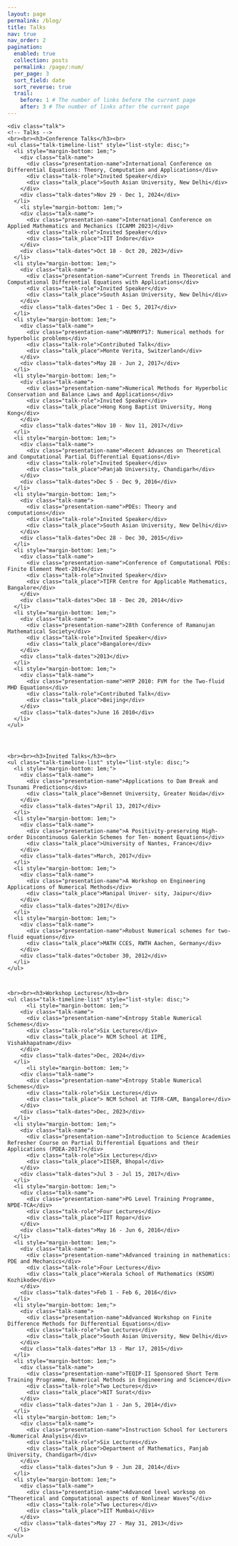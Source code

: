 ```yaml
---
layout: page
permalink: /blog/
title: Talks
nav: true
nav_order: 2
pagination:
  enabled: true
  collection: posts
  permalink: /page/:num/
  per_page: 3
  sort_field: date
  sort_reverse: true
  trail:
    before: 1 # The number of links before the current page
    after: 3 # The number of links after the current page
---
```


    <div class="talk">
    <!-- Talks -->
    <br><br><h3>Conference Talks</h3><br>
    <ul class="talk-timeline-list" style="list-style: disc;">
      <li style="margin-bottom: 1em;">
        <div class="talk-name">
          <div class="presentation-name">International Conference on Differential Equations: Theory, Computation and Applications</div>
          <div class="talk-role">Invited Speaker</div>
          <div class="talk_place">South Asian University, New Delhi</div>
        </div>
        <div class="talk-dates">Nov 29 - Dec 1, 2024</div>
      </li>
        <li style="margin-bottom: 1em;">
        <div class="talk-name">
          <div class="presentation-name">International Conference on Applied Mathematics and Mechanics (ICAMM 2023)</div>
          <div class="talk-role">Invited Speaker</div>
          <div class="talk_place">IIT Indore</div>
        </div>
        <div class="talk-dates">Oct 18 - Oct 20, 2023</div>
      </li>
      <li style="margin-bottom: 1em;">
        <div class="talk-name">
          <div class="presentation-name">Current Trends in Theoretical and Computational Differential Equations with Applications</div>
          <div class="talk-role">Invited Speaker</div>
          <div class="talk_place">South Asian University, New Delhi</div>
        </div>
        <div class="talk-dates">Dec 1 - Dec 5, 2017</div>
      </li>
      <li style="margin-bottom: 1em;">
        <div class="talk-name">
          <div class="presentation-name">NUMHYP17: Numerical methods for hyperbolic problems</div>
          <div class="talk-role">Contributed Talk</div>
          <div class="talk_place">Monte Verita, Switzerland</div>
        </div>
        <div class="talk-dates">May 28 - Jun 2, 2017</div>
      </li>
      <li style="margin-bottom: 1em;">
        <div class="talk-name">
          <div class="presentation-name">Numerical Methods for Hyperbolic Conservation and Balance Laws and Applications</div>
          <div class="talk-role">Invited Speaker</div>
          <div class="talk_place">Hong Kong Baptist University, Hong Kong</div>
        </div>
        <div class="talk-dates">Nov 10 - Nov 11, 2017</div>
      </li>
      <li style="margin-bottom: 1em;">
        <div class="talk-name">
          <div class="presentation-name">Recent Advances on Theoretical and Computational Partial Differential Equations</div>
          <div class="talk-role">Invited Speaker</div>
          <div class="talk_place">Panjab University, Chandigarh</div>
        </div>
        <div class="talk-dates">Dec 5 - Dec 9, 2016</div>
      </li>
      <li style="margin-bottom: 1em;">
        <div class="talk-name">
          <div class="presentation-name">PDEs: Theory and computations</div>
          <div class="talk-role">Invited Speaker</div>
          <div class="talk_place">South Asian University, New Delhi</div>
        </div>
        <div class="talk-dates">Dec 28 - Dec 30, 2015</div>
      </li>
      <li style="margin-bottom: 1em;">
        <div class="talk-name">
          <div class="presentation-name">Conference of Computational PDEs: Finite Element Meet-2014</div>
          <div class="talk-role">Invited Speaker</div>
          <div class="talk_place">TIFR Centre for Applicable Mathematics, Bangalore</div>
        </div>
        <div class="talk-dates">Dec 18 - Dec 20, 2014</div>
      </li>
      <li style="margin-bottom: 1em;">
        <div class="talk-name">
          <div class="presentation-name">28th Conference of Ramanujan Mathematical Society</div>
          <div class="talk-role">Invited Speaker</div>
          <div class="talk_place">Bangalore</div>
        </div>
        <div class="talk-dates">2013</div>
      </li>
      <li style="margin-bottom: 1em;">
        <div class="talk-name">
          <div class="presentation-name">HYP 2010: FVM for the Two-fluid MHD Equations</div>
          <div class="talk-role">Contributed Talk</div>
          <div class="talk_place">Beijing</div>
        </div>
        <div class="talk-dates">June 16 2010</div>
      </li>
    </ul>




    <br><br><h3>Invited Talks</h3><br>
    <ul class="talk-timeline-list" style="list-style: disc;">
      <li style="margin-bottom: 1em;">
        <div class="talk-name">
          <div class="presentation-name">Applications to Dam Break and Tsunami Predictions</div>
          <div class="talk_place">Bennet University, Greater Noida</div>
        </div>
        <div class="talk-dates">April 13, 2017</div>
      </li>
      <li style="margin-bottom: 1em;">
        <div class="talk-name">
          <div class="presentation-name">A Positivity-preserving High-order Discontinuous Galerkin Schemes for Ten- moment Equations</div>
          <div class="talk_place">University of Nantes, France</div>
        </div>
        <div class="talk-dates">March, 2017</div>
      </li>
      <li style="margin-bottom: 1em;">
        <div class="talk-name">
          <div class="presentation-name">A Workshop on Engineering Applications of Numerical Methods</div>
          <div class="talk_place">Manipal Univer- sity, Jaipur</div>
        </div>
        <div class="talk-dates">2017</div>
      </li>
      <li style="margin-bottom: 1em;">
        <div class="talk-name">
          <div class="presentation-name">Robust Numerical schemes for two-fluid equations</div>
          <div class="talk_place">MATH CCES, RWTH Aachen, Germany</div>
        </div>
        <div class="talk-dates">October 30, 2012</div>
      </li>
    </ul>



    <br><br><h3>Workshop Lectures</h3><br>
    <ul class="talk-timeline-list" style="list-style: disc;">
          <li style="margin-bottom: 1em;">
        <div class="talk-name">
          <div class="presentation-name">Entropy Stable Numerical Schemes</div>
          <div class="talk-role">Six Lectures</div>
          <div class="talk_place"> NCM School at IIPE, Vishakhapatnam</div>
        </div>
        <div class="talk-dates">Dec, 2024</div>
      </li>
          <li style="margin-bottom: 1em;">
        <div class="talk-name">
          <div class="presentation-name">Entropy Stable Numerical Schemes</div>
          <div class="talk-role">Six Lectures</div>
          <div class="talk_place"> NCM School at TIFR-CAM, Bangalore</div>
        </div>
        <div class="talk-dates">Dec, 2023</div>
      </li>
      <li style="margin-bottom: 1em;">
        <div class="talk-name">
          <div class="presentation-name">Introduction to Science Academies Refresher Course on Partial Differential Equations and their Applications (PDEA-2017)</div>
          <div class="talk-role">Six Lectures</div>
          <div class="talk_place">IISER, Bhopal</div>
        </div>
        <div class="talk-dates">Jul 3 - Jul 15, 2017</div>
      </li>
      <li style="margin-bottom: 1em;">
        <div class="talk-name">
          <div class="presentation-name">PG Level Training Programme, NPDE-TCA</div>
          <div class="talk-role">Four Lectures</div>
          <div class="talk_place">IIT Ropar</div>
        </div>
        <div class="talk-dates">May 16 - Jun 6, 2016</div>
      </li>
      <li style="margin-bottom: 1em;">
        <div class="talk-name">
          <div class="presentation-name">Advanced training in mathematics: PDE and Mechanics</div>
          <div class="talk-role">Four Lectures</div>
          <div class="talk_place">Kerala School of Mathematics (KSOM) Kozhikode</div>
        </div>
        <div class="talk-dates">Feb 1 - Feb 6, 2016</div>
      </li>
      <li style="margin-bottom: 1em;">
        <div class="talk-name">
          <div class="presentation-name">Advanced Workshop on Finite Difference Methods for Differential Equations</div>
          <div class="talk-role">Two Lectures</div>
          <div class="talk_place">South Asian University, New Delhi</div>
        </div>
        <div class="talk-dates">Mar 13 - Mar 17, 2015</div>
      </li>
      <li style="margin-bottom: 1em;">
        <div class="talk-name">
          <div class="presentation-name">TEQIP-II Sponsored Short Term Training Programme, Numerical Methods in Engineering and Science</div>
          <div class="talk-role">Two Lectures</div>
          <div class="talk_place">NIT Surat</div>
        </div>
        <div class="talk-dates">Jan 1 - Jan 5, 2014</div>
      </li>
      <li style="margin-bottom: 1em;">
        <div class="talk-name">
          <div class="presentation-name">Instruction School for Lecturers -Numerical Analysis</div>
          <div class="talk-role">Six Lectures</div>
          <div class="talk_place">Department of Mathematics, Panjab University, Chandigarh</div>
        </div>
        <div class="talk-dates">Jun 9 - Jun 28, 2014</div>
      </li>
      <li style="margin-bottom: 1em;">
        <div class="talk-name">
          <div class="presentation-name">Advanced level worksop on “Theoretical and Computational aspects of Nonlinear Waves”</div>
          <div class="talk-role">Two Lectures</div>
          <div class="talk_place">IIT Mumbai</div>
        </div>
        <div class="talk-dates">May 27 - May 31, 2013</div>
      </li>
    </ul>
        

</div>

